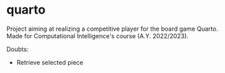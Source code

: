 # quarto
Project aiming at realizing a competitive player for the board game Quarto. Made for Computational Intelligence's course (A.Y. 2022/2023).

Doubts:
- Retrieve selected piece